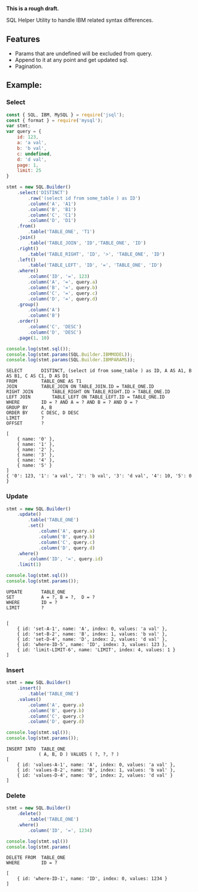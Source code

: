 #

**This is a rough draft.**

SQL Helper Utility to handle IBM related syntax differences. 

## Features

- Params that are undefined will be excluded from query.
- Append to it at any point and get updated sql.
- Pagination.


## Example:

### Select

```js
const { SQL, IBM, MySQL } = require('jsql');
const { format } = require('mysql');
var stmt;
var query = {
    id: 123,
    a: 'a val',
    b: 'b val',
    c: undefined,
    d: 'd val',
    page: 1,
    limit: 25
}

stmt = new SQL.Builder()
    .select('DISTINCT')
        .raw('(select id from some_table ) as ID')
        .column('A', 'A1')
        .column('B', 'B1')
        .column('C', 'C1')
        .column('D', 'D1')
    .from()
        .table('TABLE_ONE', 'T1')
    .join()
        .table('TABLE_JOIN', 'ID','TABLE_ONE', 'ID')
    .right()
        .table('TABLE_RIGHT', 'ID', '>', 'TABLE_ONE', 'ID')
    .left()
        .table('TABLE_LEFT', 'ID', '=', 'TABLE_ONE', 'ID')
    .where()
        .column('ID', '=', 123)
        .column('A', '=', query.a)
        .column('B', '=', query.b)
        .column('C', '=', query.c)
        .column('D', '=', query.d)
    .group()
        .column('A')
        .column('B')
    .order()
        .column('C', 'DESC')
        .column('D', 'DESC')
    .page(1, 10)

console.log(stmt.sql());
console.log(stmt.params(SQL.Builder.IBMMODEL));
console.log(stmt.params(SQL.Builder.IBMPARAMS));
```

    SELECT     	 DISTINCT, (select id from some_table ) as ID, A AS A1, B AS B1, C AS C1, D AS D1
    FROM       	 TABLE_ONE AS T1
    JOIN    	 TABLE_JOIN ON TABLE_JOIN.ID = TABLE_ONE.ID 
    RIGHT JOIN    	 TABLE_RIGHT ON TABLE_RIGHT.ID > TABLE_ONE.ID 
    LEFT JOIN    	 TABLE_LEFT ON TABLE_LEFT.ID = TABLE_ONE.ID
    WHERE   	 ID = ? AND A = ? AND B = ? AND D = ?
    GROUP BY	 A, B
    ORDER BY	 C DESC, D DESC
    LIMIT   	 ?
    OFFSET  	 ?

    [
        { name: '0' },
        { name: '1' },
        { name: '2' },
        { name: '3' },
        { name: '4' },
        { name: '5' }
    ]
    { '0': 123, '1': 'a val', '2': 'b val', '3': 'd val', '4': 10, '5': 0 }

### Update

```js
stmt = new SQL.Builder()
    .update()
        .table('TABLE_ONE')
        .set()
            .column('A', query.a)
            .column('B', query.b)
            .column('C', query.c)
            .column('D', query.d)
    .where()
        .column('ID', '=', query.id)
    .limit(1)

console.log(stmt.sql())
console.log(stmt.params());
```

    UPDATE     	 TABLE_ONE
    SET        	 A = ?,	B = ?,	D = ?
    WHERE   	 ID = ?
    LIMIT   	 ?


    [
        { id: 'set-A-1', name: 'A', index: 0, values: 'a val' },
        { id: 'set-B-2', name: 'B', index: 1, values: 'b val' },
        { id: 'set-D-4', name: 'D', index: 2, values: 'd val' },
        { id: 'where-ID-5', name: 'ID', index: 3, values: 123 },
        { id: 'limit-LIMIT-6', name: 'LIMIT', index: 4, values: 1 }
    ]

### Insert

```js
stmt = new SQL.Builder()
    .insert()
        .table('TABLE_ONE')
    .values()
        .column('A', query.a)
        .column('B', query.b)
        .column('C', query.c)
        .column('D', query.d)

console.log(stmt.sql());
console.log(stmt.params());
```

    INSERT INTO	 TABLE_ONE
                ( A, B, D ) VALUES ( ?, ?, ? )
    [
        { id: 'values-A-1', name: 'A', index: 0, values: 'a val' },
        { id: 'values-B-2', name: 'B', index: 1, values: 'b val' },
        { id: 'values-D-4', name: 'D', index: 2, values: 'd val' }
    ]


### Delete

```js
stmt = new SQL.Builder()
    .delete()
        .table('TABLE_ONE')
    .where()
        .column('ID', '=', 1234)

console.log(stmt.sql())
console.log(stmt.params(
```

    DELETE FROM	 TABLE_ONE
    WHERE   	 ID = ?
    
    [ 
        { id: 'where-ID-1', name: 'ID', index: 0, values: 1234 } 
    ]

